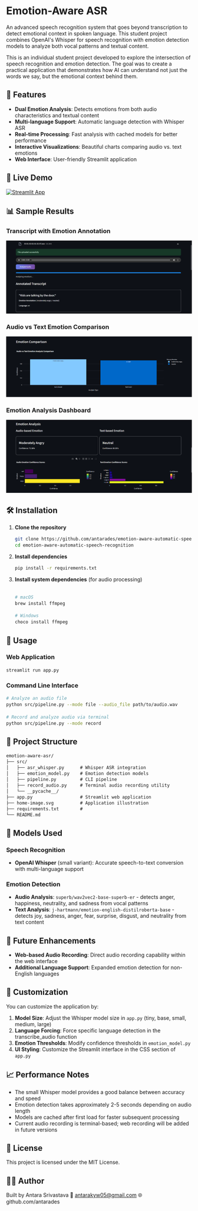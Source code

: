 # Emotion-Aware ASR

An advanced speech recognition system that goes beyond transcription to detect emotional context in spoken language. This student project combines OpenAI's Whisper for speech recognition with emotion detection models to analyze both vocal patterns and textual content.

This is an individual student project developed to explore the intersection of speech recognition and emotion detection. The goal was to create a practical application that demonstrates how AI can understand not just the words we say, but the emotional context behind them.

## 🌟 Features

- **Dual Emotion Analysis**: Detects emotions from both audio characteristics and textual content
- **Multi-language Support**: Automatic language detection with Whisper ASR
- **Real-time Processing**: Fast analysis with cached models for better performance
- **Interactive Visualizations**: Beautiful charts comparing audio vs. text emotions
- **Web Interface**: User-friendly Streamlit application

## 🚀 Live Demo

[![Streamlit App](https://static.streamlit.io/badges/streamlit_badge_black_white.svg)](https://youremotionasr-app.streamlit.app/)

## 📊 Sample Results

### Transcript with Emotion Annotation
![Transcript View](transcript.png)

### Audio vs Text Emotion Comparison
![Comparison Chart](comparison.png)

### Emotion Analysis Dashboard
![Analysis View](analysis.png)

## 🛠️ Installation

1. **Clone the repository**
   ```bash
   git clone https://github.com/antarades/emotion-aware-automatic-speech-recognition.git
   cd emotion-aware-automatic-speech-recognition
   ```

2. **Install dependencies**
   ```bash
   pip install -r requirements.txt
   ```

3. **Install system dependencies** (for audio processing)
   ```bash
   
   # macOS
   brew install ffmpeg
   
   # Windows 
   choco install ffmpeg
   ```

## 🎯 Usage

### Web Application
```bash
streamlit run app.py
```

### Command Line Interface
```bash
# Analyze an audio file
python src/pipeline.py --mode file --audio_file path/to/audio.wav

# Record and analyze audio via terminal
python src/pipeline.py --mode record
```

## 📁 Project Structure

```
emotion-aware-asr/
├── src/
│   ├── asr_whisper.py      # Whisper ASR integration
│   ├── emotion_model.py    # Emotion detection models
│   ├── pipeline.py         # CLI pipeline
│   ├── record_audio.py     # Terminal audio recording utility
│   └── __pycache__/
├── app.py                  # Streamlit web application
├── home-image.svg          # Application illustration
├── requirements.txt        #
└── README.md
```

## 🧠 Models Used

### Speech Recognition
- **OpenAI Whisper** (small variant): Accurate speech-to-text conversion with multi-language support

### Emotion Detection
- **Audio Analysis**: `superb/wav2vec2-base-superb-er` - detects anger, happiness, neutrality, and sadness from vocal patterns
- **Text Analysis**: `j-hartmann/emotion-english-distilroberta-base` - detects joy, sadness, anger, fear, surprise, disgust, and neutrality from text content

## 🔮 Future Enhancements

- **Web-based Audio Recording**: Direct audio recording capability within the web interface
- **Additional Language Support**: Expanded emotion detection for non-English languages

## 🎨 Customization

You can customize the application by:

1. **Model Size**: Adjust the Whisper model size in `app.py` (tiny, base, small, medium, large)
2. **Language Forcing**: Force specific language detection in the transcribe_audio function
3. **Emotion Thresholds**: Modify confidence thresholds in `emotion_model.py`
4. **UI Styling**: Customize the Streamlit interface in the CSS section of `app.py`

## 📈 Performance Notes

- The small Whisper model provides a good balance between accuracy and speed
- Emotion detection takes approximately 2-5 seconds depending on audio length
- Models are cached after first load for faster subsequent processing
- Current audio recording is terminal-based; web recording will be added in future versions

## 📄 License

This project is licensed under the MIT License.

## 🙋‍♀️ Author

Built by Antara Srivastava
📧 antarakyw05@gmail.com
🌐 github.com/antarades


